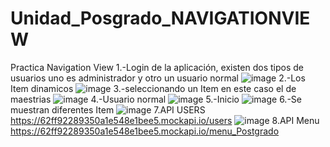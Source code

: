 # Unidad_Posgrado_NAVIGATIONVIEW
Practica Navigation View
1.-Login de la aplicación, existen dos tipos de usuarios uno es administrador y otro un usuario normal
![image](https://user-images.githubusercontent.com/87103650/182464606-460d1ea6-9c7d-43f3-abd5-ce3a6efefa4e.png)
2.-Los Item dinamicos
![image](https://user-images.githubusercontent.com/87103650/182464699-a3d82c53-0194-4092-9596-e8cfad2a1656.png)
3.-seleccionando un Item en este caso el de maestrias
![image](https://user-images.githubusercontent.com/87103650/182464774-c2564b83-82a9-46fc-a46f-54eacfe419d5.png)
4.-Usuario normal
![image](https://user-images.githubusercontent.com/87103650/182465009-be4e12cd-3866-49c5-8455-31c23f90bfb0.png)
5.-Inicio 
![image](https://user-images.githubusercontent.com/87103650/182465080-10dada34-5310-45ab-a39f-b3362d713cf7.png)
6.-Se muestran diferentes Item
![image](https://user-images.githubusercontent.com/87103650/182465162-7509b06b-78c0-4c5c-bff0-0fffa53e3fcf.png)
7.API USERS https://62ff92289350a1e548e1bee5.mockapi.io/users
![image](https://user-images.githubusercontent.com/87103650/185643790-14e56877-510b-4660-9d98-790bee46e8a3.png)
8.API Menu https://62ff92289350a1e548e1bee5.mockapi.io/menu_Postgrado



